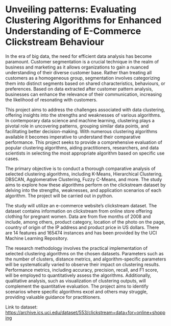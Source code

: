 # Unveiling patterns: Evaluating Clustering Algorithms for Enhanced Understanding of E-Commerce Clickstream Behaviour

In the era of big data, the need for efficient data analysis has become paramount. Customer segmentation is a crucial technique in the realm of business and marketing as it allows organizations to gain a nuanced understanding of their diverse customer base. Rather than treating all customers as a homogeneous group, segmentation involves categorizing them into distinct segments based on shared characteristics, behaviours, or preferences. Based on data extracted after customer pattern analysis, businesses can enhance the relevance of their communication, increasing the likelihood of resonating with customers. 

This project aims to address the challenges associated with data clustering, offering insights into the strengths and weaknesses of various algorithms.  In contemporary data science and machine learning, clustering plays a pivotal role in uncovering patterns, grouping similar data points, and facilitating better decision-making. With numerous clustering algorithms available it becomes imperative to understand their comparative performance. This project seeks to provide a comprehensive evaluation of popular clustering algorithms, aiding practitioners, researchers, and data scientists in selecting the most appropriate algorithm based on specific use cases.

The primary objective is to conduct a thorough comparative analysis of selected clustering algorithms, including K-Means, Hierarchical Clustering, DBSCAN, Agglomerative Clustering, Fuzzy C-Means, and more. The study aims to explore how these algorithms perform on the clickstream dataset by delving into the strengths, weaknesses, and application scenarios of each algorithm. The project will be carried out in python.

The study will utilize an e-commerce website’s clickstream dataset. The dataset contains information on clickstream from online store offering clothing for pregnant women. Data are from five months of 2008 and include, among others, product category, location of the photo on the page, country of origin of the IP address and product price in US dollars. There are 14 features and 165474 instances and has been provided by the UCI Machine Learning Repository. 

The research methodology involves the practical implementation of selected clustering algorithms on the chosen datasets. Parameters such as the number of clusters, distance metrics, and algorithm-specific parameters will be systematically varied to observe their impact on clustering results. Performance metrics, including accuracy, precision, recall, and F1 score, will be employed to quantitatively assess the algorithms. Additionally, qualitative analysis, such as visualization of clustering outputs, will complement the quantitative evaluation. The project aims to identify scenarios where specific algorithms excel and others may struggle, providing valuable guidance for practitioners. 

Link to dataset: https://archive.ics.uci.edu/dataset/553/clickstream+data+for+online+shopping
